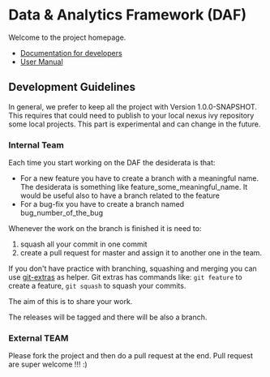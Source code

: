 # Data & Analytics Framework (DAF)

Welcome to the project homepage.

* [Documentation for developers](https://developers.italia.it/it/daf/#documentazione)
* [User Manual](docs-usr)


## Development Guidelines

In general, we prefer to keep all the project with Version 1.0.0-SNAPSHOT. This requires that could need to publish to your local nexus ivy repository some local projects.
This part is experimental and can change in the future.

### Internal Team

Each time you start working on the DAF the desiderata is that:

- For a new feature you have to create a branch with a meaningful name. The desiderata is something like feature_some_meaningful_name. It would be useful also to have a branch related to the feature
- For a bug-fix you have to create a branch named bug_number_of_the_bug

Whenever the work on the branch is finished it is need to:

1. squash all your commit in one commit
2. create a pull request for master and assign it to another one in the team.

If you don't have practice with branching, squashing and merging you can use [git-extras](https://github.com/tj/git-extras) as helper. Git extras has commands like: `git feature` to create a feature, `git squash` to squash your commits.

The aim of this is to share your work.

The releases will be tagged and there will be also a branch.

### External TEAM

Please fork the project and then do a pull request at the end. Pull request are super welcome !!! :)
